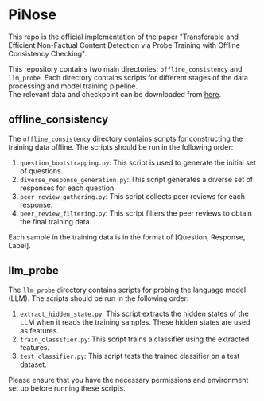 # PiNose
This repo is the official implementation of the paper "Transferable and Efficient Non-Factual Content Detection via Probe Training with Offline Consistency Checking".

This repository contains two main directories: `offline_consistency` and `llm_probe`. Each directory contains scripts for different stages of the data processing and model training pipeline.  
The relevant data and checkpoint can be downloaded from [here](https://drive.google.com/drive/folders/14BvCjyOgR02ytLAuUWfuiydbgmW6iYtL?usp=sharing).

## offline_consistency

The `offline_consistency` directory contains scripts for constructing the training data offline. The scripts should be run in the following order:

1. `question_bootstrapping.py`: This script is used to generate the initial set of questions.
2. `diverse_response_generation.py`: This script generates a diverse set of responses for each question.
3. `peer_review_gathering.py`: This script collects peer reviews for each response.
4. `peer_review_filtering.py`: This script filters the peer reviews to obtain the final training data.

Each sample in the training data is in the format of [Question, Response, Label].

## llm_probe

The `llm_probe` directory contains scripts for probing the language model (LLM). The scripts should be run in the following order:

1. `extract_hidden_state.py`: This script extracts the hidden states of the LLM when it reads the training samples. These hidden states are used as features.
2. `train_classifier.py`: This script trains a classifier using the extracted features.
3. `test_classifier.py`: This script tests the trained classifier on a test dataset.

Please ensure that you have the necessary permissions and environment set up before running these scripts.
